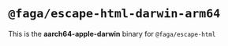 # `@faga/escape-html-darwin-arm64`

This is the **aarch64-apple-darwin** binary for `@faga/escape-html`
